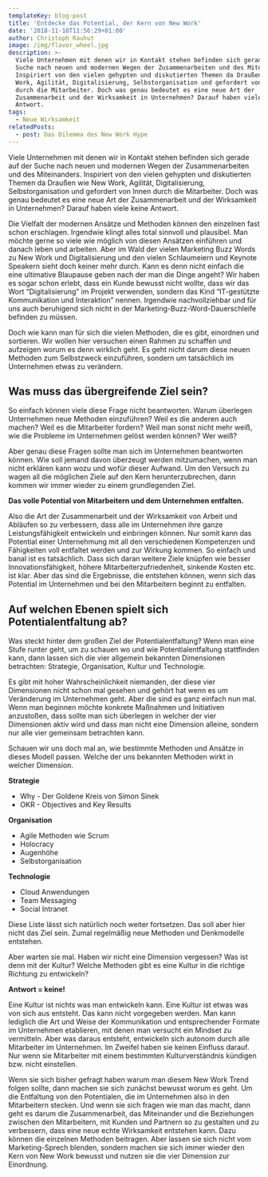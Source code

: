 ```yaml
---
templateKey: blog-post
title: 'Entdecke das Potential, der Kern von New Work'
date: '2018-11-18T11:56:29+01:00'
author: Christoph Rauhut
image: /img/flavor_wheel.jpg
description: >-
  Viele Unternehmen mit denen wir in Kontakt stehen befinden sich gerade auf der
  Suche nach neuen und modernen Wegen der Zusammenarbeiten und des Miteinanders.
  Inspiriert von den vielen gehypten und diskutierten Themen da Draußen wie New
  Work, Agilität, Digitalisierung, Selbstorganisation und gefordert von Innen
  durch die Mitarbeiter. Doch was genau bedeutet es eine neue Art der
  Zusammenarbeit und der Wirksamkeit in Unternehmen? Darauf haben viele keine
  Antwort. 
tags:
  - Neue Wirksamkeit
relatedPosts:
  - post: Das Dilemma des New Work Hype
---
```

Viele Unternehmen mit denen wir in Kontakt stehen befinden sich gerade auf der Suche nach neuen und modernen Wegen der Zusammenarbeiten und des Miteinanders. Inspiriert von den vielen gehypten und diskutierten Themen da Draußen wie New Work, Agilität, Digitalisierung, Selbstorganisation und gefordert von Innen durch die Mitarbeiter. Doch was genau bedeutet es eine neue Art der Zusammenarbeit und der Wirksamkeit in Unternehmen? Darauf haben viele keine Antwort. 

Die Vielfalt der modernen Ansätze und Methoden können den einzelnen fast schon erschlagen. Irgendwie klingt alles total sinnvoll und plausibel. Man möchte gerne so viele wie möglich von diesen Ansätzen einführen und danach leben und arbeiten. Aber im Wald der vielen Marketing Buzz Words zu New Work und Digitalisierung und den vielen Schlaumeiern und Keynote Speakern sieht doch keiner mehr durch. Kann es denn nicht einfach die eine ultimative Blaupause geben nach der man die Dinge angeht? Wir haben es sogar schon erlebt, dass ein Kunde bewusst nicht wollte, dass wir das Wort “Digitalisierung” im Projekt verwenden, sondern das Kind “IT-gestützte Kommunikation und Interaktion” nennen. Irgendwie nachvollziehbar und für uns auch beruhigend sich nicht in der Marketing-Buzz-Word-Dauerschleife befinden zu müssen.

Doch wie kann man für sich die vielen Methoden, die es gibt, einordnen und sortieren. Wir wollen hier versuchen einen Rahmen zu schaffen und aufzeigen worum es denn wirklich geht. Es geht nicht darum diese neuen Methoden zum Selbstzweck einzuführen, sondern um tatsächlich im Unternehmen etwas zu verändern. 

## Was muss das übergreifende Ziel sein?

So einfach können viele diese Frage nicht beantworten. Warum überlegen Unternehmen neue Methoden einzuführen? Weil es die anderen auch machen? Weil es die Mitarbeiter fordern? Weil man sonst nicht mehr weiß, wie die Probleme im Unternehmen gelöst werden können? Wer weiß?

Aber genau diese Fragen sollte man sich im Unternehmen beantworten können. Wie soll jemand davon überzeugt werden mitzumachen, wenn man nicht erklären kann wozu und wofür dieser Aufwand. Um den Versuch zu wagen all die möglichen Ziele auf den Kern herunterzubrechen, dann kommen wir immer wieder zu einem grundlegenden Ziel. 

**Das volle Potential von Mitarbeitern und dem Unternehmen entfalten.**

Also die Art der Zusammenarbeit und der Wirksamkeit von Arbeit und Abläufen so zu verbessern, dass alle im Unternehmen ihre ganze Leistungsfähigkeit entwickeln und einbringen können. Nur somit kann das Potential einer Unternehmung mit all den verschiedenen Kompetenzen und Fähigkeiten voll entfaltet werden und zur Wirkung kommen. So einfach und banal ist es tatsächlich. Dass sich daran weitere Ziele knüpfen wie besser Innovationsfähigkeit, höhere Mitarbeiterzufriedenheit, sinkende Kosten etc. ist klar. Aber das sind die Ergebnisse, die entstehen können, wenn sich das Potential im Unternehmen und bei den Mitarbeitern beginnt zu entfalten. 

## Auf welchen Ebenen spielt sich Potentialentfaltung ab?

Was steckt hinter dem großen Ziel der Potentialentfaltung? Wenn man eine Stufe runter geht, um zu schauen wo und wie Potentialentfaltung stattfinden kann, dann lassen sich die vier allgemein bekannten Dimensionen betrachten: Strategie, Organisation, Kultur und Technologie. 

Es gibt mit hoher Wahrscheinlichkeit niemanden, der diese vier Dimensionen nicht schon mal gesehen und gehört hat wenn es um Veränderung im Unternehmen geht. Aber die sind es ganz einfach nun mal. Wenn man beginnen möchte konkrete Maßnahmen und Initiativen anzustoßen, dass sollte man sich überlegen in welcher der vier Dimensionen aktiv wird und dass man nicht eine Dimension alleine, sondern nur alle vier gemeinsam betrachten kann. 

Schauen wir uns doch mal an, wie bestimmte Methoden und Ansätze in dieses Modell passen. Welche der uns bekannten Methoden wirkt in welcher Dimension.

**Strategie**

* Why - Der Goldene Kreis von Simon Sinek
* OKR - Objectives and Key Results

**Organisation**

* Agile Methoden wie Scrum
* Holocracy
* Augenhöhe
* Selbstorganisation

**Technologie**

* Cloud Anwendungen
* Team Messaging
* Social Intranet

Diese Liste lässt sich natürlich noch weiter fortsetzen. Das soll aber hier nicht das Ziel sein. Zumal regelmäßig neue Methoden und Denkmodelle entstehen. 

Aber warten sie mal. Haben wir nicht eine Dimension vergessen? Was ist denn mit der Kultur? Welche Methoden gibt es eine Kultur in die richtige Richtung zu entwickeln? 

**Antwort = keine!**

Eine Kultur ist nichts was man entwickeln kann. Eine Kultur ist etwas was von sich aus entsteht. Das kann nicht vorgegeben werden. Man kann lediglich die Art und Weise der Kommunikation und entsprechender Formate im Unternehmen etablieren, mit denen man versucht ein Mindset zu vermitteln. Aber was daraus entsteht, entwickeln sich autonom durch alle Mitarbeiter im Unternehmen. Im Zweifel haben sie keinen Einfluss darauf. Nur wenn sie Mitarbeiter mit einem bestimmten Kulturverständnis kündigen bzw. nicht einstellen. 

Wenn sie sich bisher gefragt haben warum man diesem New Work Trend folgen sollte, dann machen sie sich zunächst bewusst worum es geht. Um die Entfaltung von den Potentialen, die im Unternehmen also in den Mitarbeitern stecken. Und wenn sie sich fragen wie man das macht, dann geht es darum die Zusammenarbeit, das Miteinander und die Beziehungen zwischen den Mitarbeitern, mit Kunden und Partnern so zu gestalten und zu verbessern, dass eine neue echte Wirksamkeit entstehen kann. Dazu können die einzelnen Methoden beitragen. Aber lassen sie sich nicht vom Marketing-Sprech blenden, sondern machen sie sich immer wieder den Kern von New Work bewusst und nutzen sie die vier Dimension zur Einordnung.
